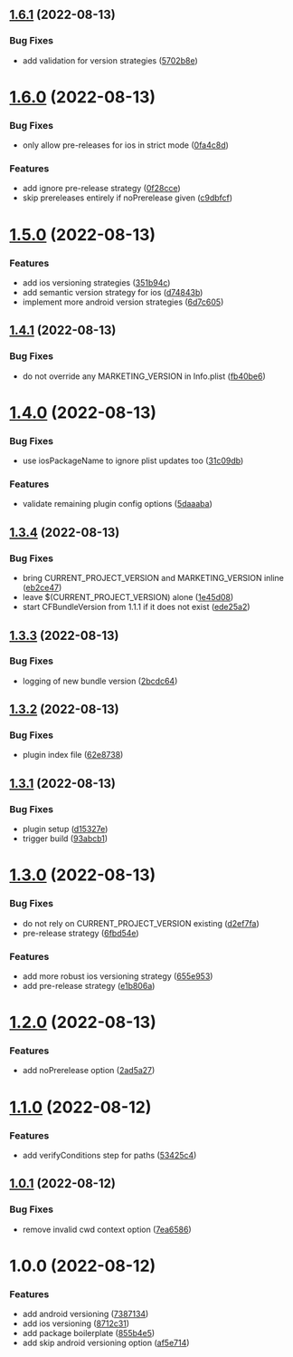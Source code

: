## [1.6.1](https://github.com/alexandermendes/semantic-release-react-native/compare/v1.6.0...v1.6.1) (2022-08-13)


### Bug Fixes

* add validation for version strategies ([5702b8e](https://github.com/alexandermendes/semantic-release-react-native/commit/5702b8e926fcbe7c652e7011a35b38179db7abc5))

# [1.6.0](https://github.com/alexandermendes/semantic-release-react-native/compare/v1.5.0...v1.6.0) (2022-08-13)


### Bug Fixes

* only allow pre-releases for ios in strict mode ([0fa4c8d](https://github.com/alexandermendes/semantic-release-react-native/commit/0fa4c8da132f87f650ead8f9afadd17c1e61563b))


### Features

* add ignore pre-release strategy ([0f28cce](https://github.com/alexandermendes/semantic-release-react-native/commit/0f28cce530b2df4fa25cfdfe7f7990ba5def8025))
* skip prereleases entirely if noPrerelease given ([c9dbfcf](https://github.com/alexandermendes/semantic-release-react-native/commit/c9dbfcf6228feb6ae733ca386d7a2d1f9cbe3052))

# [1.5.0](https://github.com/alexandermendes/semantic-release-react-native/compare/v1.4.1...v1.5.0) (2022-08-13)


### Features

* add ios versioning strategies ([351b94c](https://github.com/alexandermendes/semantic-release-react-native/commit/351b94c6cfb6ec02eff1f1e7ac172739d0acc96a))
* add semantic version strategy for ios ([d74843b](https://github.com/alexandermendes/semantic-release-react-native/commit/d74843bc9eceefdafe156a8c01c526b1ab5ac211))
* implement more android version strategies ([6d7c605](https://github.com/alexandermendes/semantic-release-react-native/commit/6d7c605f1f5f316c3a710870ee40038bdbdc4157))

## [1.4.1](https://github.com/alexandermendes/semantic-release-react-native/compare/v1.4.0...v1.4.1) (2022-08-13)


### Bug Fixes

* do not override any MARKETING_VERSION in Info.plist ([fb40be6](https://github.com/alexandermendes/semantic-release-react-native/commit/fb40be632b14320f541a929194a74ac6c94cbe7c))

# [1.4.0](https://github.com/alexandermendes/semantic-release-react-native/compare/v1.3.4...v1.4.0) (2022-08-13)


### Bug Fixes

* use iosPackageName to ignore plist updates too ([31c09db](https://github.com/alexandermendes/semantic-release-react-native/commit/31c09db1e26072a77da531ff385a51306ac92d9b))


### Features

* validate remaining plugin config options ([5daaaba](https://github.com/alexandermendes/semantic-release-react-native/commit/5daaaba09f9c86f43bf36d55023064231088cd61))

## [1.3.4](https://github.com/alexandermendes/semantic-release-react-native/compare/v1.3.3...v1.3.4) (2022-08-13)


### Bug Fixes

* bring CURRENT_PROJECT_VERSION and MARKETING_VERSION inline ([eb2ce47](https://github.com/alexandermendes/semantic-release-react-native/commit/eb2ce4799724a467ef36578a447054637957ef2f))
* leave $(CURRENT_PROJECT_VERSION) alone ([1e45d08](https://github.com/alexandermendes/semantic-release-react-native/commit/1e45d086873ab3a9267478b0ac14a3f0b5e5e648))
* start CFBundleVersion from 1.1.1 if it does not exist ([ede25a2](https://github.com/alexandermendes/semantic-release-react-native/commit/ede25a25687b482c1ec8db41716a598aec0d6781))

## [1.3.3](https://github.com/alexandermendes/semantic-release-react-native/compare/v1.3.2...v1.3.3) (2022-08-13)


### Bug Fixes

* logging of new bundle version ([2bcdc64](https://github.com/alexandermendes/semantic-release-react-native/commit/2bcdc642f676dccdd0e553139b09abcd8b3cea28))

## [1.3.2](https://github.com/alexandermendes/semantic-release-react-native/compare/v1.3.1...v1.3.2) (2022-08-13)


### Bug Fixes

* plugin index file ([62e8738](https://github.com/alexandermendes/semantic-release-react-native/commit/62e87382c9d491206cdc8c7d54b358958a43918c))

## [1.3.1](https://github.com/alexandermendes/semantic-release-react-native/compare/v1.3.0...v1.3.1) (2022-08-13)


### Bug Fixes

* plugin setup ([d15327e](https://github.com/alexandermendes/semantic-release-react-native/commit/d15327e4559febea033640a111b5d350cbdc1d57))
* trigger build ([93abcb1](https://github.com/alexandermendes/semantic-release-react-native/commit/93abcb1a70ddd0ee36f687b03eb317c70cb3cddd))

# [1.3.0](https://github.com/alexandermendes/semantic-release-react-native/compare/v1.2.0...v1.3.0) (2022-08-13)


### Bug Fixes

* do not rely on CURRENT_PROJECT_VERSION existing ([d2ef7fa](https://github.com/alexandermendes/semantic-release-react-native/commit/d2ef7fa190dba860fce23cd5c1ac0ff312397257))
* pre-release strategy ([6fbd54e](https://github.com/alexandermendes/semantic-release-react-native/commit/6fbd54e3921294703435328fcf22c431a7a77ce8))


### Features

* add more robust ios versioning strategy ([655e953](https://github.com/alexandermendes/semantic-release-react-native/commit/655e953f0b860eec7b078a66190c4f5b70acf3dd))
* add pre-release strategy ([e1b806a](https://github.com/alexandermendes/semantic-release-react-native/commit/e1b806a2473d614cd92fe7428ae65b58799dafa6))

# [1.2.0](https://github.com/alexandermendes/semantic-release-react-native/compare/v1.1.0...v1.2.0) (2022-08-13)


### Features

* add noPrerelease option ([2ad5a27](https://github.com/alexandermendes/semantic-release-react-native/commit/2ad5a271fba5a822e7ce11b6416b4ad5df863be9))

# [1.1.0](https://github.com/alexandermendes/semantic-release-react-native/compare/v1.0.1...v1.1.0) (2022-08-12)


### Features

* add verifyConditions step for paths ([53425c4](https://github.com/alexandermendes/semantic-release-react-native/commit/53425c4fe6294c95650ffb96da770ceae445c59e))

## [1.0.1](https://github.com/alexandermendes/semantic-release-react-native/compare/v1.0.0...v1.0.1) (2022-08-12)


### Bug Fixes

* remove invalid cwd context option ([7ea6586](https://github.com/alexandermendes/semantic-release-react-native/commit/7ea6586dfa0bf2dc398a8167b42dcd27a31360b5))

# 1.0.0 (2022-08-12)


### Features

* add android versioning ([7387134](https://github.com/alexandermendes/semantic-release-react-native/commit/738713469afe8a39a4fcffdd20189c3b3ecc42a8))
* add ios versioning ([8712c31](https://github.com/alexandermendes/semantic-release-react-native/commit/8712c31485748f51d4967229128bbc3e09d9fb45))
* add package boilerplate ([855b4e5](https://github.com/alexandermendes/semantic-release-react-native/commit/855b4e5df94cb0e245ae8c21a84d10eaf526c215))
* add skip android versioning option ([af5e714](https://github.com/alexandermendes/semantic-release-react-native/commit/af5e71432076c662d290875d48ab24b4d31a7d64))
